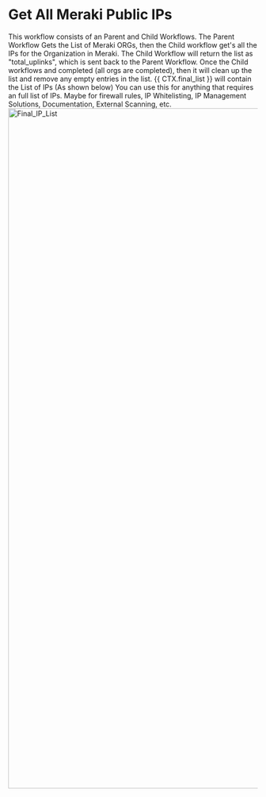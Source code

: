 # Get All Meraki Public IPs
This workflow consists of an Parent and Child Workflows.
The Parent Workflow Gets the List of Meraki ORGs, then the Child workflow get's all the IPs for the Organization in Meraki.
The Child Workflow will return the list as "total_uplinks", which is sent back to the Parent Workflow.
Once the Child workflows and completed (all orgs are completed), then it will clean up the list and remove any empty entries in the list.
{{ CTX.final_list }} will contain the List of IPs (As shown below)
You can use this for anything that requires an full list of IPs. Maybe for firewall rules, IP Whitelisting, IP Management Solutions, Documentation, 
External Scanning, etc.
<img width="1371" alt="Final_IP_List" src="https://github.com/PEAKE-Technology-Partners/Rewst-Workflows/assets/59022873/05a586b7-55b0-4f50-b5de-c2c41f830ccc">
